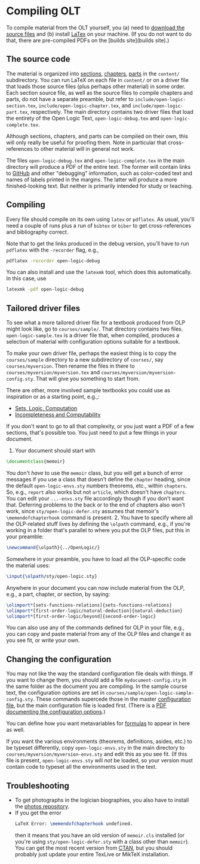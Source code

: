 # Compiling OLT

To compile material from the OLT yourself, you (a) need to [download the source files](https://github.com/OpenLogicProject/OpenLogic/wiki/Downloading-OLT) and (b) install [LaTex](https://github.com/OpenLogicProject/OpenLogic/wiki/LaTeX) on your machine. (If you do not want to do that, there are pre-compiled PDFs on the [builds site](builds site).)

## The source code

The material is organized into [sections](./sections.md), [chapters](./chapters.md), [parts](./parts) in the `content/` subdirectory. You can run LaTeX on each file in `content/` or on a driver file that loads those source files (plus perhaps other material) in some order. Each section source file, as well as the source files to compile chapters and parts, do not have a separate preamble, but refer to `include/open-logic-section.tex`, `include/open-logic-chapter.tex`, and `include/open-logic-part.tex`, respectively. The main directory contains two driver files that load the entirety of the Open Logic Text, `open-logic-debug.tex` and `open-logic-complete.tex`.

Although sections, chapters, and parts can be compiled on their own, this will only really be useful for proofing them. Note in particular that cross-references to other material will in general not work.

The files `open-logic-debug.tex` and `open-logic-complete.tex` in the main directory will produce a PDF of the entire text. The former will contain links to [GitHub](https://github.com/OpenLogicProject/OpenLogic/wiki/Git) and other "debugging" information, such as color-coded text and names of labels printed in the margins. The latter will produce a more finished-looking text. But neither is primarily intended for study or teaching.

## Compiling

Every file should compile on its own using `latex` or `pdflatex`. As usual, you'll need a couple of runs plus a run of `bibtex` or `biber` to get cross-references and bibliography correct.

Note that to get the links produced in the debug version, you'll have to run `pdflatex` with the `-recorder` flag, e.g.,
```bash
pdflatex -recorder open-logic-debug
```
You can also install and use the `latexmk` tool, which does this automatically. In this case, use
```bash
latexmk -pdf open-logic-debug 
```

## Tailored driver files

To see what a more tailored driver file for a textbook produced from OLP might look like, go to `courses/sample/`. That directory contains two files. `open-logic-sample.tex` is a driver file that, when compiled, produces a selection of material with configuration options suitable for a textbook.

To make your own driver file, perhaps the easiest thing is to copy the `courses/sample` directory to a new subdirectory of `courses/`, say `courses/myversion`. Then rename the files in there to `courses/myversion/myversion.tex` and `courses/myversion/myversion-config.sty`. That will give you something to start from.

There are other, more involved sample textbooks you could use as inspiration or as a starting point, e.g.,:

- [Sets, Logic, Computation](https://github.com/rzach/phil379)
- [Incompleteness and Computability](https://github.com/rzach/phil479)

If you don't want to go to all that complexity, or you just want a PDF of a few sections, that's possible too. You just need to put a few things in your document.

1. Your document should start with
  ```tex
  \documentclass{memoir}
  ```
  You don't *have* to use the `memoir` class, but you will get a bunch of error messages if you use a class that doesn't define the `chapter` heading, since the default `open-logic-envs.sty` numbers theorems, etc., within `chapters`. So, e.g., `report` also works but not `article`, which doesn't have `chapters`. You can edit your `...-envs.sty` file accordingly though if you don't want that. Deferring problems to the back or to the end of chapters also won't work, since `sty/open-logic-defer.sty` assumes that memoir's `\memendofchapterhook` command is present.
2. You have to specify where all the OLP-related stuff lives by defining the `\olpath` command, e.g., if you're working in a folder that's parallel to where you put the OLP files, put this in your preamble:
  ```tex
  \newcommand{\olpath}{../OpenLogic/}
  ```
  Somewhere in your preamble, you have to load all the OLP-specific code the material uses:
  ```tex
  \input{\olpath/sty/open-logic.sty}
  ```
  Anywhere in your document you can now include material from the OLP, e.g., a part, chapter, or section, by saying:
  ```tex
  \olimport*[sets-functions-relations]{sets-functions-relations}
  \olimport*[first-order-logic/natural-deduction]{natural-deduction}
  \olimport*[first-order-logic/beyond]{second-order-logic}
  ```
  You can also use any of the commands defined for OLP in your file, e.g., you can copy and paste material from any of the OLP files and change it as you see fit, or write your own.

## Changing the configuration

You may not like the way the standard configuration file deals with things. If you want to change them, you should add a file `mydocument-config.sty` in the same folder as the document you are compiling. In the sample course text, the configuration options are set in `courses/sample/open-logic-sample-config.sty`. These commands supercede those in the master [configuration file](./configuration-file.md), but the main configuration file is loaded first. (There is a [PDF documenting the configuration options](http://builds.openlogicproject.org/open-logic-config.pdf).)

You can define how you want metavariables for [formulas](./formulas.md) to appear in here as well.

If you want the various environments (theorems, definitions, asides, etc.) to be typeset differently, copy `open-logic-envs.sty` in the main directory to `courses/myversion/myversion-envs.sty` and edit this as you see fit. (If this file is present, `open-logic-envs.sty` will *not* be loaded, so your version must contain code to typeset all the environments used in the text.

## Troubleshooting

- To get photographs in the logician biographies, you also have to install the [photos repository](https://github.com/OpenLogicProject/photos).
- If you get the error
  ```tex
  LaTeX Error: \memendofchapterhook undefined.
  ```
  then it means that you have an old version of `memoir.cls` installed (or you're using `sty/open-logic-defer.sty` with a class other than `memoir`). You can get the most recent version from [CTAN](https://www.ctan.org/tex-archive/macros/latex/contrib/memoir/?lang=en), but you should probably just update your entire TexLive or MikTeX installation.
